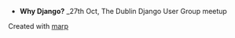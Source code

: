 - **Why Django?** _27th Oct, The Dublin Django User Group meetup


Created with [marp](https://yhatt.github.io/marp/)
